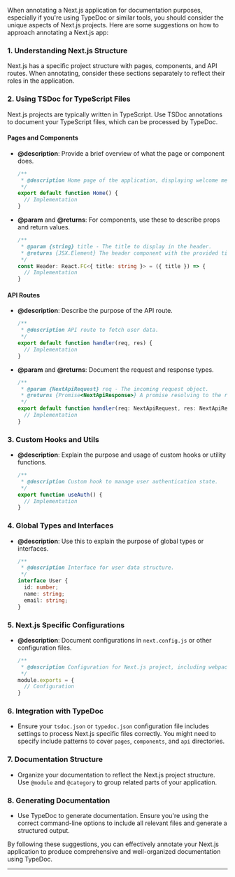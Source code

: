 When annotating a Next.js application for documentation purposes, especially if you're using TypeDoc or similar tools, you should consider the unique aspects of Next.js projects. Here are some suggestions on how to approach annotating a Next.js app:

### 1. **Understanding Next.js Structure**
Next.js has a specific project structure with pages, components, and API routes. When annotating, consider these sections separately to reflect their roles in the application.

### 2. **Using TSDoc for TypeScript Files**
Next.js projects are typically written in TypeScript. Use TSDoc annotations to document your TypeScript files, which can be processed by TypeDoc.

#### **Pages and Components**
- **@description**: Provide a brief overview of what the page or component does.
  ```typescript
  /**
   * @description Home page of the application, displaying welcome message and navigation.
   */
  export default function Home() {
    // Implementation
  }
  ```

- **@param** and **@returns**: For components, use these to describe props and return values.
  ```typescript
  /**
   * @param {string} title - The title to display in the header.
   * @returns {JSX.Element} The header component with the provided title.
   */
  const Header: React.FC<{ title: string }> = ({ title }) => {
    // Implementation
  }
  ```

#### **API Routes**
- **@description**: Describe the purpose of the API route.
  ```typescript
  /**
   * @description API route to fetch user data.
   */
  export default function handler(req, res) {
    // Implementation
  }
  ```

- **@param** and **@returns**: Document the request and response types.
  ```typescript
  /**
   * @param {NextApiRequest} req - The incoming request object.
   * @returns {Promise<NextApiResponse>} A promise resolving to the response object.
   */
  export default function handler(req: NextApiRequest, res: NextApiResponse) {
    // Implementation
  }
  ```

### 3. **Custom Hooks and Utils**
- **@description**: Explain the purpose and usage of custom hooks or utility functions.
  ```typescript
  /**
   * @description Custom hook to manage user authentication state.
   */
  export function useAuth() {
    // Implementation
  }
  ```

### 4. **Global Types and Interfaces**
- **@description**: Use this to explain the purpose of global types or interfaces.
  ```typescript
  /**
   * @description Interface for user data structure.
   */
  interface User {
    id: number;
    name: string;
    email: string;
  }
  ```

### 5. **Next.js Specific Configurations**
- **@description**: Document configurations in `next.config.js` or other configuration files.
  ```javascript
  /**
   * @description Configuration for Next.js project, including webpack and environment settings.
   */
  module.exports = {
    // Configuration
  }
  ```

### 6. **Integration with TypeDoc**
- Ensure your `tsdoc.json` or `typedoc.json` configuration file includes settings to process Next.js specific files correctly. You might need to specify include patterns to cover `pages`, `components`, and `api` directories.

### 7. **Documentation Structure**
- Organize your documentation to reflect the Next.js project structure. Use `@module` and `@category` to group related parts of your application.

### 8. **Generating Documentation**
- Use TypeDoc to generate documentation. Ensure you're using the correct command-line options to include all relevant files and generate a structured output.

By following these suggestions, you can effectively annotate your Next.js application to produce comprehensive and well-organized documentation using TypeDoc.

---

